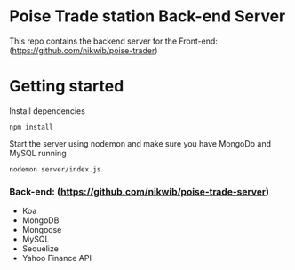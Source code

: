 # Poise Trade station Back-end Server 
This repo contains the backend server for the Front-end: (https://github.com/nikwib/poise-trader)

# Getting started

Install dependencies

```
npm install
```

Start the server using nodemon and make sure you have MongoDb and MySQL running

```
nodemon server/index.js
```

### Back-end: (https://github.com/nikwib/poise-trade-server)
* Koa
* MongoDB
* Mongoose
* MySQL
* Sequelize
* Yahoo Finance API
